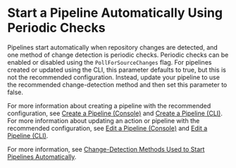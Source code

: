 # Start a Pipeline Automatically Using Periodic Checks<a name="run-automatically-polling"></a>

Pipelines start automatically when repository changes are detected, and one method of change detection is periodic checks\.  Periodic checks can be enabled or disabled using the `PollForSourceChanges` flag\. For pipelines created or updated using the CLI, this parameter defaults to true, but this is not the recommended configuration\. Instead, update your pipeline to use the recommended change\-detection method and then set this parameter to false\.

For more information about creating a pipeline with the recommended configuration, see [Create a Pipeline \(Console\)](pipelines-create.md#pipelines-create-console) and [Create a Pipeline \(CLI\)](pipelines-create.md#pipelines-create-cli)\. For more information about updating an action or pipeline with the recommended configuration, see [Edit a Pipeline \(Console\)](pipelines-edit.md#pipelines-edit-console) and [Edit a Pipeline \(CLI\)](pipelines-edit.md#pipelines-edit-cli)\.

For more information, see [Change\-Detection Methods Used to Start Pipelines Automatically](pipelines-about-starting.md#change-detection-methods)\.
